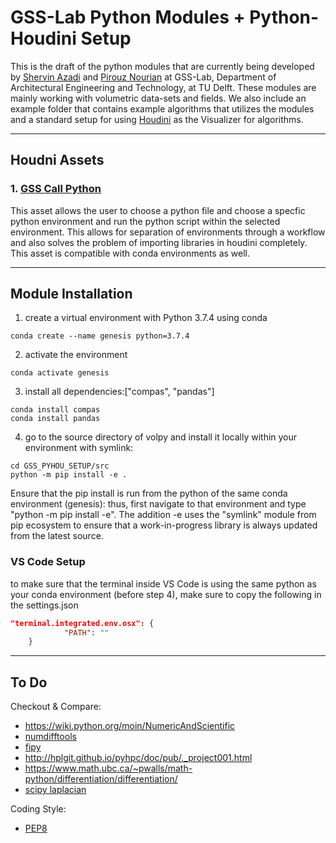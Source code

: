# GSS-Lab Python Modules + Python-Houdini Setup

This is the draft of the python modules that are currently being developed by [Shervin Azadi](https://github.com/shervinazadi) and [Pirouz Nourian](https://github.com/Pirouz-Nourian) at GSS-Lab, Department of Architectural Engineering and Technology, at TU Delft. These modules are mainly working with volumetric data-sets and fields. We also include an example folder that contains example algorithms that utilizes the modules and a standard setup for using [Houdini](https://www.sidefx.com/) as the Visualizer for algorithms.

---

## Houdni Assets

### 1. [GSS Call Python](https://github.com/shervinazadi/GSS_Call_Python)

This asset allows the user to choose a python file and choose a specfic python environment and run the python script within the selected environment. This allows for separation of environments through a workflow and also solves the problem of importing libraries in houdini completely. This asset is compatible with conda environments as well.

---

## Module Installation

1. create a virtual environment with Python 3.7.4 using conda

```Shell Script
conda create --name genesis python=3.7.4
```

2. activate the environment

```Shell Script
conda activate genesis
```

3. install all dependencies:["compas", "pandas"]

```Shell Script
conda install compas
conda install pandas
```

4. go to the source directory of volpy and install it locally within your environment with symlink:

```Shell Script
cd GSS_PYHOU_SETUP/src
python -m pip install -e .
```

Ensure that the pip install is run from the python of the same conda environment (genesis): thus, first navigate to that environment and type "python -m pip install -e". The addition -e uses the "symlink" module from pip ecosystem to ensure that a work-in-progress library is always updated from the latest source.

### VS Code Setup

to make sure that the terminal inside VS Code is using the same python as your conda environment (before step 4), make sure to copy the following in the settings.json

```JSON
"terminal.integrated.env.osx": {
            "PATH": ""
    }
```

---

## To Do

Checkout & Compare:

- https://wiki.python.org/moin/NumericAndScientific
- [numdifftools](https://github.com/pbrod/numdifftools)
- [fipy](https://www.ctcms.nist.gov/fipy/)
- http://hplgit.github.io/pyhpc/doc/pub/._project001.html
- https://www.math.ubc.ca/~pwalls/math-python/differentiation/differentiation/
- [scipy laplacian](https://mail.python.org/pipermail/scipy-user/2013-April/034452.html)

Coding Style:

- [PEP8](https://www.python.org/dev/peps/pep-0008/)
